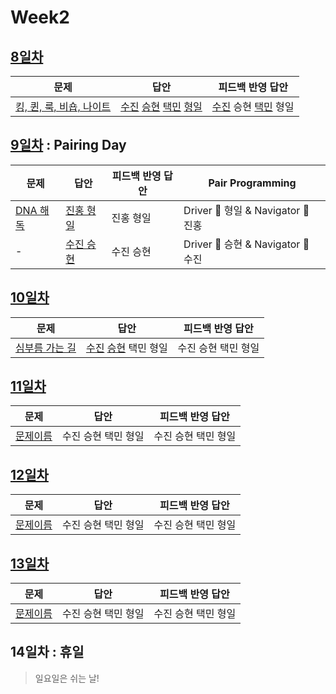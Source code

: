 # Week2

## [8일차](Day8)

| 문제                                                             | 답안                                                                                                            | 피드백 반영 답안                              |
| ---------------------------------------------------------------- | --------------------------------------------------------------------------------------------------------------- | --------------------------------------------- |
| [킹, 퀸, 룩, 비숍, 나이트](https://www.acmicpc.net/problem/3003) | [수진](Day08/bj3003_ksj.js) [승현](Day08/bj3003_lsh.js) [택민](Day08/bj3003_jtm.js) [형일](Day08/bj3003_jhi.js) | [수진](Day08/bj3003_ksj_fb.js) 승현 [택민](Day08/bj3003_jtm_fb.js) 형일 |

## [9일차](Day9) : Pairing Day

| 문제                                             | 답안                                 | 피드백 반영 답안 | Pair Programming                   |
| ------------------------------------------------ | ------------------------------------ | ---------------- | ---------------------------------- |
| [DNA 해독](https://www.acmicpc.net/problem/1672) | [진홍 형일](Day09/bj1672_jhi_kjh.js) | 진홍 형일        | Driver 🚗 형일 & Navigator 🧭 진홍 |
| -                                                | [수진 승현](Day09/bj1672_ksj_lsh.js) | 수진 승현        | Driver 🚗 승현 & Navigator 🧭 수진 |

## [10일차](Day10)

| 문제                                                   | 답안                                       | 피드백 반영 답안    |
| ------------------------------------------------------ | ------------------------------------------ | ------------------- |
| [심부름 가는 길](https://www.acmicpc.net/problem/5554) | [수진](Day10/bj5554_ksj.js) [승현](Day10/bj5554_lsh.js) 택민 형일 | 수진 승현 택민 형일 |

## [11일차](Day11)

| 문제                 | 답안                | 피드백 반영 답안    |
| -------------------- | ------------------- | ------------------- |
| [문제이름](문제링크) | 수진 승현 택민 형일 | 수진 승현 택민 형일 |

## [12일차](Day12)

| 문제                 | 답안                | 피드백 반영 답안    |
| -------------------- | ------------------- | ------------------- |
| [문제이름](문제링크) | 수진 승현 택민 형일 | 수진 승현 택민 형일 |

## [13일차](Day13)

| 문제                 | 답안                | 피드백 반영 답안    |
| -------------------- | ------------------- | ------------------- |
| [문제이름](문제링크) | 수진 승현 택민 형일 | 수진 승현 택민 형일 |

## 14일차 : 휴일

> 일요일은 쉬는 날!
